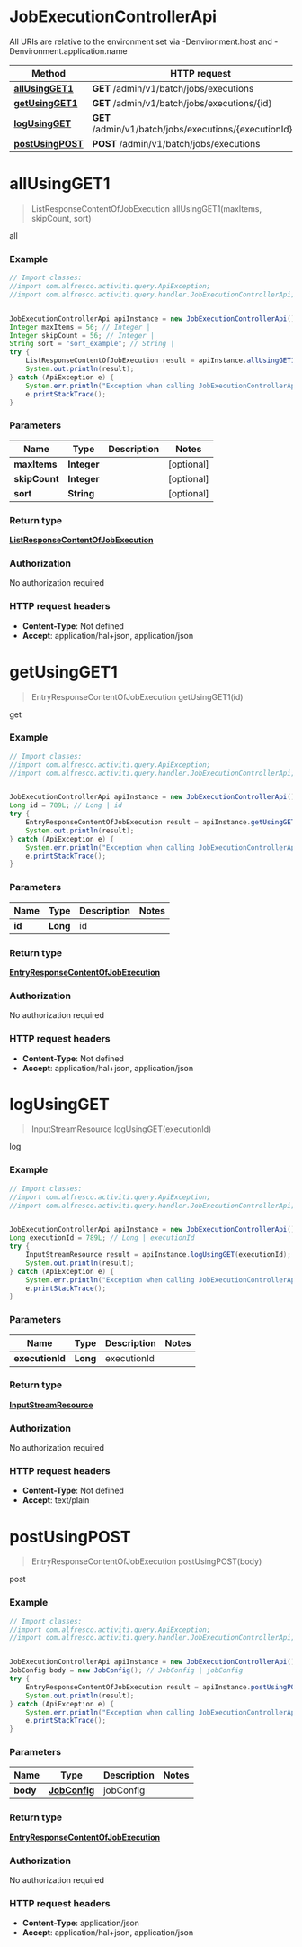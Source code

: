 # JobExecutionControllerApi

All URIs are relative to the environment set via -Denvironment.host and -Denvironment.application.name

Method | HTTP request | Description
------------- | ------------- | -------------
[**allUsingGET1**](JobExecutionControllerApi.md#allUsingGET1) | **GET** /admin/v1/batch/jobs/executions | all
[**getUsingGET1**](JobExecutionControllerApi.md#getUsingGET1) | **GET** /admin/v1/batch/jobs/executions/{id} | get
[**logUsingGET**](JobExecutionControllerApi.md#logUsingGET) | **GET** /admin/v1/batch/jobs/executions/{executionId}/log | log
[**postUsingPOST**](JobExecutionControllerApi.md#postUsingPOST) | **POST** /admin/v1/batch/jobs/executions | post

<a name="allUsingGET1"></a>
# **allUsingGET1**
> ListResponseContentOfJobExecution allUsingGET1(maxItems, skipCount, sort)

all

### Example
```java
// Import classes:
//import com.alfresco.activiti.query.ApiException;
//import com.alfresco.activiti.query.handler.JobExecutionControllerApi;


JobExecutionControllerApi apiInstance = new JobExecutionControllerApi();
Integer maxItems = 56; // Integer | 
Integer skipCount = 56; // Integer | 
String sort = "sort_example"; // String | 
try {
    ListResponseContentOfJobExecution result = apiInstance.allUsingGET1(maxItems, skipCount, sort);
    System.out.println(result);
} catch (ApiException e) {
    System.err.println("Exception when calling JobExecutionControllerApi#allUsingGET1");
    e.printStackTrace();
}
```

### Parameters

Name | Type | Description  | Notes
------------- | ------------- | ------------- | -------------
 **maxItems** | **Integer**|  | [optional]
 **skipCount** | **Integer**|  | [optional]
 **sort** | **String**|  | [optional]

### Return type

[**ListResponseContentOfJobExecution**](ListResponseContentOfJobExecution.md)

### Authorization

No authorization required

### HTTP request headers

 - **Content-Type**: Not defined
 - **Accept**: application/hal+json, application/json

<a name="getUsingGET1"></a>
# **getUsingGET1**
> EntryResponseContentOfJobExecution getUsingGET1(id)

get

### Example
```java
// Import classes:
//import com.alfresco.activiti.query.ApiException;
//import com.alfresco.activiti.query.handler.JobExecutionControllerApi;


JobExecutionControllerApi apiInstance = new JobExecutionControllerApi();
Long id = 789L; // Long | id
try {
    EntryResponseContentOfJobExecution result = apiInstance.getUsingGET1(id);
    System.out.println(result);
} catch (ApiException e) {
    System.err.println("Exception when calling JobExecutionControllerApi#getUsingGET1");
    e.printStackTrace();
}
```

### Parameters

Name | Type | Description  | Notes
------------- | ------------- | ------------- | -------------
 **id** | **Long**| id |

### Return type

[**EntryResponseContentOfJobExecution**](EntryResponseContentOfJobExecution.md)

### Authorization

No authorization required

### HTTP request headers

 - **Content-Type**: Not defined
 - **Accept**: application/hal+json, application/json

<a name="logUsingGET"></a>
# **logUsingGET**
> InputStreamResource logUsingGET(executionId)

log

### Example
```java
// Import classes:
//import com.alfresco.activiti.query.ApiException;
//import com.alfresco.activiti.query.handler.JobExecutionControllerApi;


JobExecutionControllerApi apiInstance = new JobExecutionControllerApi();
Long executionId = 789L; // Long | executionId
try {
    InputStreamResource result = apiInstance.logUsingGET(executionId);
    System.out.println(result);
} catch (ApiException e) {
    System.err.println("Exception when calling JobExecutionControllerApi#logUsingGET");
    e.printStackTrace();
}
```

### Parameters

Name | Type | Description  | Notes
------------- | ------------- | ------------- | -------------
 **executionId** | **Long**| executionId |

### Return type

[**InputStreamResource**](InputStreamResource.md)

### Authorization

No authorization required

### HTTP request headers

 - **Content-Type**: Not defined
 - **Accept**: text/plain

<a name="postUsingPOST"></a>
# **postUsingPOST**
> EntryResponseContentOfJobExecution postUsingPOST(body)

post

### Example
```java
// Import classes:
//import com.alfresco.activiti.query.ApiException;
//import com.alfresco.activiti.query.handler.JobExecutionControllerApi;


JobExecutionControllerApi apiInstance = new JobExecutionControllerApi();
JobConfig body = new JobConfig(); // JobConfig | jobConfig
try {
    EntryResponseContentOfJobExecution result = apiInstance.postUsingPOST(body);
    System.out.println(result);
} catch (ApiException e) {
    System.err.println("Exception when calling JobExecutionControllerApi#postUsingPOST");
    e.printStackTrace();
}
```

### Parameters

Name | Type | Description  | Notes
------------- | ------------- | ------------- | -------------
 **body** | [**JobConfig**](JobConfig.md)| jobConfig |

### Return type

[**EntryResponseContentOfJobExecution**](EntryResponseContentOfJobExecution.md)

### Authorization

No authorization required

### HTTP request headers

 - **Content-Type**: application/json
 - **Accept**: application/hal+json, application/json

